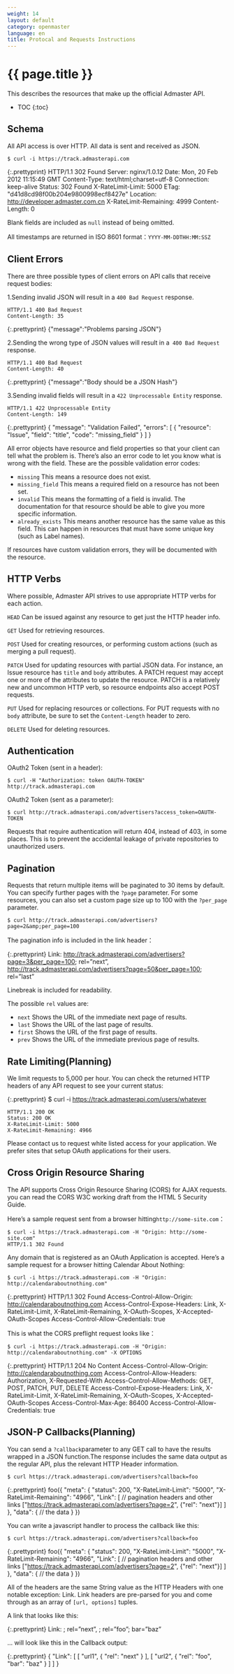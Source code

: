 ```yaml
---
weight: 14
layout: default
category: openmaster
language: en
title: Protocal and Requests Instructions
---
```


# {{ page.title }}

This describes the resources that make up the official Admaster API. 

* TOC
{:toc}

## Schema

All API access is over HTTP. All data is sent and received as JSON.

    $ curl -i https://track.admasterapi.com

{:.prettyprint}
    HTTP/1.1 302 Found
    Server: nginx/1.0.12
    Date: Mon, 20 Feb 2012 11:15:49 GMT
    Content-Type: text/html;charset=utf-8
    Connection: keep-alive
    Status: 302 Found
    X-RateLimit-Limit: 5000
    ETag: "d41d8cd98f00b204e9800998ecf8427e"
    Location: http://developer.admaster.com.cn
    X-RateLimit-Remaining: 4999
    Content-Length: 0


Blank fields are included as `null` instead of being omitted.

All timestamps are returned in ISO 8601 format：`YYYY-MM-DDTHH:MM:SSZ`

##  Client Errors

There are three possible types of client errors on API calls that receive request bodies:

1.Sending invalid JSON will result in a `400 Bad Request` response.

    HTTP/1.1 400 Bad Request
    Content-Length: 35

{:.prettyprint}
    {"message":"Problems parsing JSON"}


2.Sending the wrong type of JSON values will result in a` 400 Bad Request` response.

    HTTP/1.1 400 Bad Request
    Content-Length: 40

{:.prettyprint}
    {"message":"Body should be a JSON Hash"}


3.Sending invalid fields will result in a `422 Unprocessable Entity` response.

    HTTP/1.1 422 Unprocessable Entity
    Content-Length: 149

{:.prettyprint}
    {
      "message": "Validation Failed",
      "errors": [
        {
          "resource": "Issue",
          "field": "title",
          "code": "missing_field"
        }
      ]
    }

All error objects have resource and field properties so that your client can tell what the problem is. There’s also an error code to let you know what is wrong with the field. These are the possible validation error codes:

* `missing` This means a resource does not exist.
* `missing_field` This means a required field on a resource has not been set.
* `invalid` This means the formatting of a field is invalid. The documentation for that resource should be able to give you more specific information.
* `already_exists` This means another resource has the same value as this field. This can happen in resources that must have some unique key (such as Label names).

If resources have custom validation errors, they will be documented with the resource.

##  HTTP Verbs

Where possible, Admaster API strives to use appropriate HTTP verbs for each action.

`HEAD` Can be issued against any resource to get just the HTTP header info.

`GET` Used for retrieving resources.

`POST` Used for creating resources, or performing custom actions (such as merging a pull request).

`PATCH` Used for updating resources with partial JSON data. For instance, an Issue resource has `title` and `body` attributes. A PATCH request may accept one or more of the attributes to update the resource. PATCH is a relatively new and uncommon HTTP verb, so resource endpoints also accept POST requests.

`PUT` Used for replacing resources or collections. For PUT requests with no `body` attribute, be sure to set the `Content-Length` header to zero.

`DELETE` Used for deleting resources.

## Authentication


OAuth2 Token (sent in a header):

    $ curl -H "Authorization: token OAUTH-TOKEN" http://track.admasterapi.com


OAuth2 Token (sent as a parameter):

    $ curl http://track.admasterapi.com/advertisers?access_token=OAUTH-TOKEN


Requests that require authentication will return 404, instead of 403, in some places. This is to prevent the accidental leakage of private repositories to unauthorized users.

## Pagination

Requests that return multiple items will be paginated to 30 items by default. You can specify further pages with the `?page` parameter. For some resources, you can also set a custom page size up to 100 with the `?per_page` parameter.

    $ curl http://track.admasterapi.com/advertisers?page=2&amp;per_page=100


The pagination info is included in the link header：

{:.prettyprint}
    Link: <http://track.admasterapi.com/advertisers?page=3&per_page=100>; rel=”next”, 
      <http://track.admasterapi.com/advertisers?page=50&per_page=100>; rel=”last”

Linebreak is included for readability.

The possible `rel` values are:

* `next` Shows the URL of the immediate next page of results.
* `last` Shows the URL of the last page of results.
* `first` Shows the URL of the first page of results.
* `prev` Shows the URL of the immediate previous page of results.


## Rate Limiting(Planning)

We limit requests to 5,000 per hour. You can check the returned HTTP headers of any API request to see your current status:

{:.prettyprint}
    $ curl -i https://track.admasterapi.com/users/whatever

    HTTP/1.1 200 OK
    Status: 200 OK
    X-RateLimit-Limit: 5000
    X-RateLimit-Remaining: 4966

Please contact us to request white listed access for your application. We prefer sites that setup OAuth applications for their users.

## Cross Origin Resource Sharing

The API supports Cross Origin Resource Sharing (CORS) for AJAX requests. you can read the CORS W3C working draft from the HTML 5 Security Guide.


Here’s a sample request sent from a browser hitting`http://some-site.com`：

    $ curl -i https://track.admasterapi.com -H "Origin: http://some-site.com" 
    HTTP/1.1 302 Found

Any domain that is registered as an OAuth Application is accepted. Here’s a sample request for a browser hitting Calendar About Nothing:

    $ curl -i https://track.admasterapi.com -H "Origin: http://calendaraboutnothing.com" 

{:.prettyprint}
    HTTP/1.1 302 Found
    Access-Control-Allow-Origin: http://calendaraboutnothing.com
    Access-Control-Expose-Headers: Link, X-RateLimit-Limit, X-RateLimit-Remaining, X-OAuth-Scopes, X-Accepted-OAuth-Scopes
    Access-Control-Allow-Credentials: true


This is what the CORS preflight request looks like：

    $ curl -i https://track.admasterapi.com -H "Origin: http://calendaraboutnothing.com" -X OPTIONS   

{:.prettyprint}
    HTTP/1.1 204 No Content
    Access-Control-Allow-Origin: http://calendaraboutnothing.com
    Access-Control-Allow-Headers: Authorization, X-Requested-With
    Access-Control-Allow-Methods: GET, POST, PATCH, PUT, DELETE
    Access-Control-Expose-Headers: Link, X-RateLimit-Limit, X-RateLimit-Remaining, X-OAuth-Scopes, X-Accepted-OAuth-Scopes
    Access-Control-Max-Age: 86400
    Access-Control-Allow-Credentials: true


## JSON-P Callbacks(Planning)

You can send a `?callback`parameter to any GET call to have the results wrapped in a JSON function.The response includes the same data output as the regular API, plus the relevant HTTP Header information.

    $ curl https://track.admasterapi.com/advertisers?callback=foo

{:.prettyprint}
    foo({
      "meta": {
        "status": 200,
        "X-RateLimit-Limit": "5000",
        "X-RateLimit-Remaining": "4966",
        "Link": [ // pagination headers and other links
          ["https://track.admasterapi.com/advertisers?page=2", {"rel": "next"}]
        ]
      },
      "data": {
        // the data
      }
    })


You can write a javascript handler to process the callback like this:

    $ curl https://track.admasterapi.com/advertisers?callback=foo

{:.prettyprint}
    foo({
      "meta": {
        "status": 200,
        "X-RateLimit-Limit": "5000",
        "X-RateLimit-Remaining": "4966",
        "Link": [ // pagination headers and other links
          ["https://track.admasterapi.com/advertisers?page=2", {"rel": "next"}]
        ]
      },
      "data": {
        // the data
      }
    })



All of the headers are the same String value as the HTTP Headers with one notable exception: Link. Link headers are pre-parsed for you and come through as an array of `[url, options]` tuples.

A link that looks like this:

{:.prettyprint}
    Link: <url1>; rel=”next”, <url2>; rel=”foo”; bar=”baz”


… will look like this in the Callback output:

{:.prettyprint}
    {
      "Link": [
        [
          "url1",
          {
            "rel": "next"
          }
        ],
        [
          "url2",
          {
            "rel": "foo",
            "bar": "baz"
          }
        ]
      ]
    }
